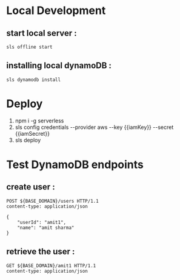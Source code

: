 # Local Development
## start local server :
    sls offline start
## installing local dynamoDB : 
    sls dynamodb install

# Deploy
1. npm i -g serverless
2. sls config credentials --provider aws --key {{iamKey}} --secret {{iamSecret}}
3. sls deploy

# Test DynamoDB endpoints
## create user : 
    POST ${BASE_DOMAIN}/users HTTP/1.1
    content-type: application/json

    {
        "userId": "amit1",
        "name": "amit sharma"
    }

## retrieve the user : 
    GET ${BASE_DOMAIN}/amit1 HTTP/1.1
    content-type: application/json
